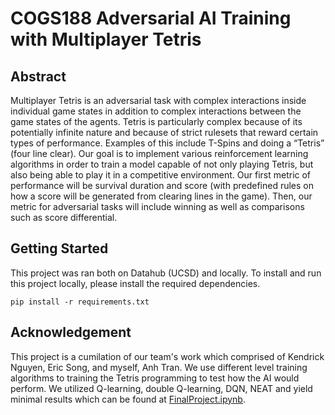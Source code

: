 # COGS188 Adversarial AI Training with Multiplayer Tetris

## Abstract 

Multiplayer Tetris is an adversarial task with complex interactions inside individual game states in addition to complex interactions between the game states of the agents. Tetris is particularly complex because of its potentially infinite nature and because of strict rulesets that reward certain types of performance. Examples of this include T-Spins and doing a “Tetris” (four line clear). Our goal is to implement various reinforcement learning algorithms in order to train a model capable of not only playing Tetris, but also being able to play it in a competitive environment. Our first metric of performance will be survival duration and score (with predefined rules on how a score will be generated from clearing lines in the game). Then, our metric for adversarial tasks will include winning as well as comparisons such as score differential. 

## Getting Started

This project was ran both on Datahub (UCSD) and locally. To install and run this project locally, please install the required dependencies.

```
pip install -r requirements.txt
```

## Acknowledgement

This project is a cumilation of our team's work which comprised of Kendrick Nguyen, Eric Song, and myself, Anh Tran. We use different level training algorithms to training the Tetris programming to test how the AI would perform. We utilized Q-learning, double Q-learning, DQN, NEAT and yield minimal results which can be found at [FinalProject.ipynb](FinalProject.ipynb).

